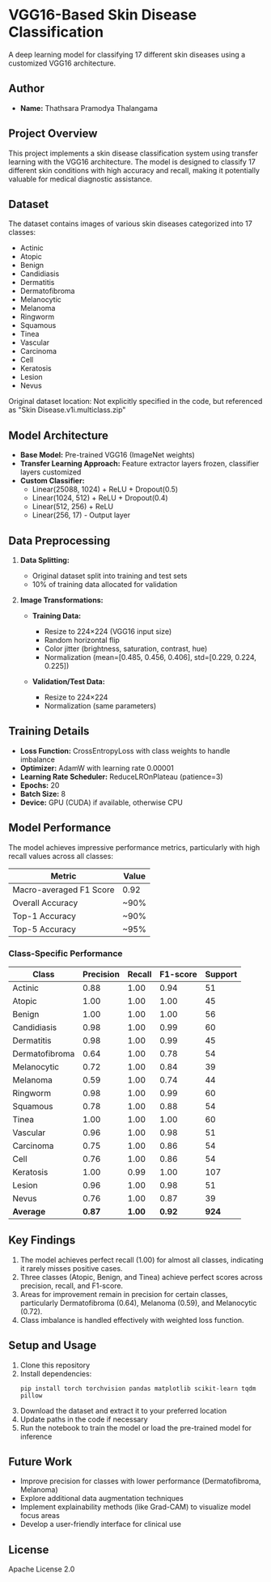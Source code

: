# VGG16-Based Skin Disease Classification

A deep learning model for classifying 17 different skin diseases using a customized VGG16 architecture.

## Author
- **Name:** Thathsara Pramodya Thalangama

## Project Overview
This project implements a skin disease classification system using transfer learning with the VGG16 architecture. The model is designed to classify 17 different skin conditions with high accuracy and recall, making it potentially valuable for medical diagnostic assistance.

## Dataset
The dataset contains images of various skin diseases categorized into 17 classes:
- Actinic
- Atopic
- Benign
- Candidiasis
- Dermatitis
- Dermatofibroma
- Melanocytic
- Melanoma
- Ringworm
- Squamous
- Tinea
- Vascular
- Carcinoma
- Cell
- Keratosis
- Lesion
- Nevus

Original dataset location: Not explicitly specified in the code, but referenced as "Skin Disease.v1i.multiclass.zip"

## Model Architecture
- **Base Model:** Pre-trained VGG16 (ImageNet weights)
- **Transfer Learning Approach:** Feature extractor layers frozen, classifier layers customized
- **Custom Classifier:**
  - Linear(25088, 1024) + ReLU + Dropout(0.5)
  - Linear(1024, 512) + ReLU + Dropout(0.4)
  - Linear(512, 256) + ReLU
  - Linear(256, 17) - Output layer

## Data Preprocessing
1. **Data Splitting:**
   - Original dataset split into training and test sets
   - 10% of training data allocated for validation

2. **Image Transformations:**
   - **Training Data:**
     - Resize to 224×224 (VGG16 input size)
     - Random horizontal flip
     - Color jitter (brightness, saturation, contrast, hue)
     - Normalization (mean=[0.485, 0.456, 0.406], std=[0.229, 0.224, 0.225])
   
   - **Validation/Test Data:**
     - Resize to 224×224
     - Normalization (same parameters)

## Training Details
- **Loss Function:** CrossEntropyLoss with class weights to handle imbalance
- **Optimizer:** AdamW with learning rate 0.00001
- **Learning Rate Scheduler:** ReduceLROnPlateau (patience=3)
- **Epochs:** 20
- **Batch Size:** 8
- **Device:** GPU (CUDA) if available, otherwise CPU

## Model Performance
The model achieves impressive performance metrics, particularly with high recall values across all classes:

| Metric | Value |
|--------|-------|
| Macro-averaged F1 Score | 0.92 |
| Overall Accuracy | ~90% |
| Top-1 Accuracy | ~90% |
| Top-5 Accuracy | ~95% |

### Class-Specific Performance

| Class | Precision | Recall | F1-score | Support |
|-------|-----------|--------|----------|---------|
| Actinic | 0.88 | 1.00 | 0.94 | 51 |
| Atopic | 1.00 | 1.00 | 1.00 | 45 |
| Benign | 1.00 | 1.00 | 1.00 | 56 |
| Candidiasis | 0.98 | 1.00 | 0.99 | 60 |
| Dermatitis | 0.98 | 1.00 | 0.99 | 45 |
| Dermatofibroma | 0.64 | 1.00 | 0.78 | 54 |
| Melanocytic | 0.72 | 1.00 | 0.84 | 39 |
| Melanoma | 0.59 | 1.00 | 0.74 | 44 |
| Ringworm | 0.98 | 1.00 | 0.99 | 60 |
| Squamous | 0.78 | 1.00 | 0.88 | 54 |
| Tinea | 1.00 | 1.00 | 1.00 | 60 |
| Vascular | 0.96 | 1.00 | 0.98 | 51 |
| Carcinoma | 0.75 | 1.00 | 0.86 | 54 |
| Cell | 0.76 | 1.00 | 0.86 | 54 |
| Keratosis | 1.00 | 0.99 | 1.00 | 107 |
| Lesion | 0.96 | 1.00 | 0.98 | 51 |
| Nevus | 0.76 | 1.00 | 0.87 | 39 |
| **Average** | **0.87** | **1.00** | **0.92** | **924** |

## Key Findings
1. The model achieves perfect recall (1.00) for almost all classes, indicating it rarely misses positive cases.
2. Three classes (Atopic, Benign, and Tinea) achieve perfect scores across precision, recall, and F1-score.
3. Areas for improvement remain in precision for certain classes, particularly Dermatofibroma (0.64), Melanoma (0.59), and Melanocytic (0.72).
4. Class imbalance is handled effectively with weighted loss function.

## Setup and Usage
1. Clone this repository
2. Install dependencies:
   ```
   pip install torch torchvision pandas matplotlib scikit-learn tqdm pillow
   ```
3. Download the dataset and extract it to your preferred location
4. Update paths in the code if necessary
5. Run the notebook to train the model or load the pre-trained model for inference

## Future Work
- Improve precision for classes with lower performance (Dermatofibroma, Melanoma)
- Explore additional data augmentation techniques
- Implement explainability methods (like Grad-CAM) to visualize model focus areas
- Develop a user-friendly interface for clinical use

## License
Apache License 2.0

